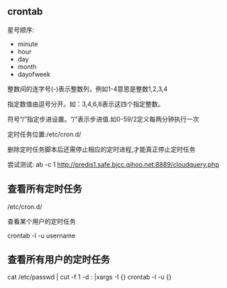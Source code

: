 ## crontab

星号顺序: 

- minute 
- hour 
- day 
- month 
- dayofweek

整数间的连字号(-)表示整数列，例如1-4意思是整数1,2,3,4

指定数值由逗号分开。如：3,4,6,8表示这四个指定整数。

符号“/”指定步进设置。“/<interger>”表示步进值.如0-59/2定义每两分钟执行一次
 

定时任务位置:/etc/cron.d/

删除定时任务脚本后还需停止相应的定时进程,才能真正停止定时任务

尝试测试: ab -c 1 http://predis1.safe.bjcc.qihoo.net:8889/cloudquery.php

## 查看所有定时任务

/etc/cron.d/

查看某个用户的定时任务

crontab -l -u username

## 查看所有用户的定时任务

cat /etc/passwd | cut -f 1 -d : |xargs -I {} crontab -l -u {}

